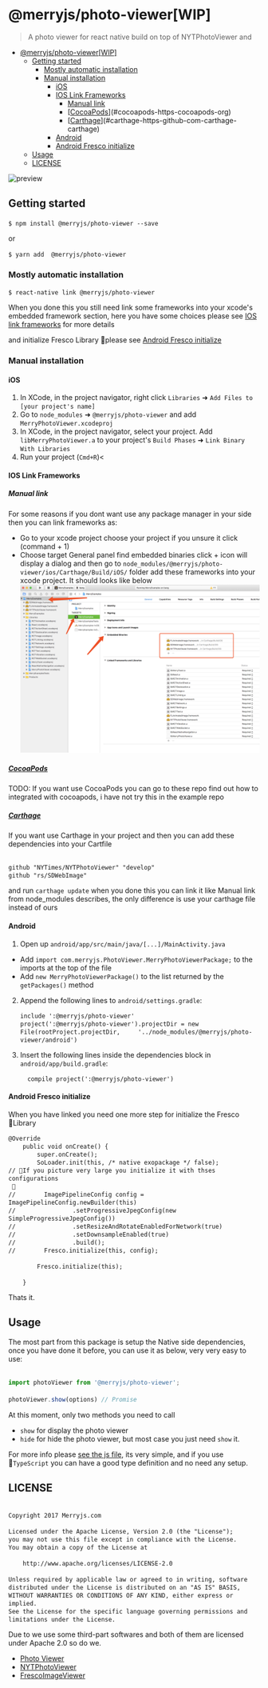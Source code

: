 
# @merryjs/photo-viewer[WIP]

> A photo viewer for react native build on top of NYTPhotoViewer and
- [@merryjs/photo-viewer[WIP]](#merryjs-photo-viewer-wip)
    - [Getting started](#getting-started)
        - [Mostly automatic installation](#mostly-automatic-installation)
        - [Manual installation](#manual-installation)
            - [iOS](#ios)
            - [IOS Link Frameworks](#ios-link-frameworks)
                - [Manual link](#manual-link)
                - [[CocoaPods](https://cocoapods.org/)](#cocoapods-https-cocoapods-org)
                - [[Carthage](https://github.com/Carthage/Carthage)](#carthage-https-github-com-carthage-carthage)
            - [Android](#android)
            - [Android Fresco initialize](#android-fresco-initialize)
    - [Usage](#usage)
    - [LICENSE](#license)

![preview](./assets/preview.gif)

## Getting started

`$ npm install @merryjs/photo-viewer --save`

or

`$ yarn add  @merryjs/photo-viewer`

### Mostly automatic installation

`$ react-native link @merryjs/photo-viewer`

When you done this you still need link some frameworks into your xcode's embedded framework section,
here you have some choices please see [IOS link frameworks](#ios-link-frameworks) for more details

and initialize Fresco Library please see [Android Fresco initialize](#android-fresco-initialize)

### Manual installation


#### iOS

1. In XCode, in the project navigator, right click `Libraries` ➜ `Add Files to [your project's name]`
2. Go to `node_modules` ➜ `@merryjs/photo-viewer` and add `MerryPhotoViewer.xcodeproj`
3. In XCode, in the project navigator, select your project. Add `libMerryPhotoViewer.a` to your project's `Build Phases` ➜ `Link Binary With Libraries`
4. Run your project (`Cmd+R`)<

#### IOS Link Frameworks

##### Manual link

For some reasons if you dont want use any package manager in your side then you can link frameworks as:

- Go to your xcode project choose your project if you unsure it click (command + 1)
- Choose target General panel find embedded binaries click + icon will display a dialog and then go to `node_modules/@merryjs/photo-viewer/ios/Carthage/Build/iOS/` folder add these frameworks into your xcode project. It should looks like below
	![Link Frameworks](assets/20170728-110148@2x.png)

##### [CocoaPods](https://cocoapods.org/)

TODO: If you want use CocoaPods you can go to these repo find out how to integrated with cocoapods, i have not try this in the example repo

##### [Carthage](https://github.com/Carthage/Carthage)

If you want use Carthage in your project and then you can add these dependencies into your Cartfile

```

github "NYTimes/NYTPhotoViewer" "develop"
github "rs/SDWebImage"

```
and run `carthage update` when you done this you can link it like Manual link from node_modules describes, the only difference is use your carthage file instead of ours

#### Android

1. Open up `android/app/src/main/java/[...]/MainActivity.java`
  - Add `import com.merryjs.PhotoViewer.MerryPhotoViewerPackage;` to the imports at the top of the file
  - Add `new MerryPhotoViewerPackage()` to the list returned by the `getPackages()` method
2. Append the following lines to `android/settings.gradle`:
  	```
  	include ':@merryjs/photo-viewer'
  	project(':@merryjs/photo-viewer').projectDir = new File(rootProject.projectDir, 	'../node_modules/@merryjs/photo-viewer/android')
  	```
3. Insert the following lines inside the dependencies block in `android/app/build.gradle`:
  	```
      compile project(':@merryjs/photo-viewer')
  	```

#### Android Fresco initialize

When you have linked you need one more step for initialize the Fresco Library

```
@Override
    public void onCreate() {
        super.onCreate();
        SoLoader.init(this, /* native exopackage */ false);
// If you picture very large you initialize it with thses configurations
 
//        ImagePipelineConfig config = ImagePipelineConfig.newBuilder(this)
//                .setProgressiveJpegConfig(new SimpleProgressiveJpegConfig())
//                .setResizeAndRotateEnabledForNetwork(true)
//                .setDownsampleEnabled(true)
//                .build();
//        Fresco.initialize(this, config);

        Fresco.initialize(this);

    }
```

Thats it.


## Usage

The most part from this package is setup the Native side dependencies, once you have done it before,
you can use it as below, very very easy to use:

```javascript

import photoViewer from '@merryjs/photo-viewer';

photoViewer.show(options) // Promise

```

At this moment, only two methods you need to call
- `show` for display the photo viewer
- `hide` for hide the photo viewer, but most case you just need `show` it.

For more info please [see the js file](https://github.com/merryjs/photo-viewer/blob/master/index.js), its very simple, and if you use `TypeScript` you can have a good type definition and no need any setup.


## LICENSE

```

Copyright 2017 Merryjs.com

Licensed under the Apache License, Version 2.0 (the "License");
you may not use this file except in compliance with the License.
You may obtain a copy of the License at

	http://www.apache.org/licenses/LICENSE-2.0

Unless required by applicable law or agreed to in writing, software
distributed under the License is distributed on an "AS IS" BASIS,
WITHOUT WARRANTIES OR CONDITIONS OF ANY KIND, either express or implied.
See the License for the specific language governing permissions and
limitations under the License.

```


Due to we use some third-part softwares and both of them are licensed under Apache 2.0 so do we.

- [Photo Viewer](https://github.com/merryjs/photo-viewer/blob/master/LICENSE)
- [NYTPhotoViewer](https://github.com/NYTimes/NYTPhotoViewer/blob/develop/LICENSE.md)
- [FrescoImageViewer](https://github.com/stfalcon-studio/FrescoImageViewer#license)
